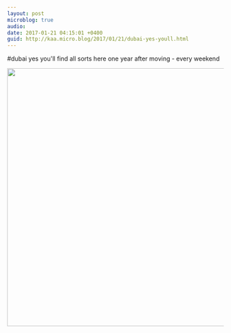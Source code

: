 ```yaml
---
layout: post
microblog: true
audio: 
date: 2017-01-21 04:15:01 +0400
guid: http://kaa.micro.blog/2017/01/21/dubai-yes-youll.html
---
```

#dubai yes you'll find all sorts here one year after moving - every weekend

<img src="http://www.kaa.bz/uploads/2018/7b5aa7d9cf.jpg" width="600" height="600" />
